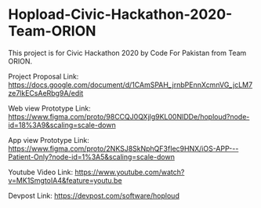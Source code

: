 # Hopload-Civic-Hackathon-2020-Team-ORION

This project is for Civic Hackathon 2020 by Code For Pakistan from Team ORION.

Project Proposal Link:
https://docs.google.com/document/d/1CAmSPAH_jrnbPEnnXcmnVG_jcLM7ze7lkECsAeRbg9A/edit

Web view Prototype Link:
https://www.figma.com/proto/98CCQJ0QXjlg9KL00NIDDe/hoploud?node-id=18%3A9&scaling=scale-down

App view Prototype Link:
https://www.figma.com/proto/2NKSJ8SkNphQF3fIec9HNX/iOS-APP---Patient-Only?node-id=1%3A5&scaling=scale-down

Youtube Video Link:
https://www.youtube.com/watch?v=MK1SmgtoIA4&feature=youtu.be

Devpost Link:
https://devpost.com/software/hoploud
